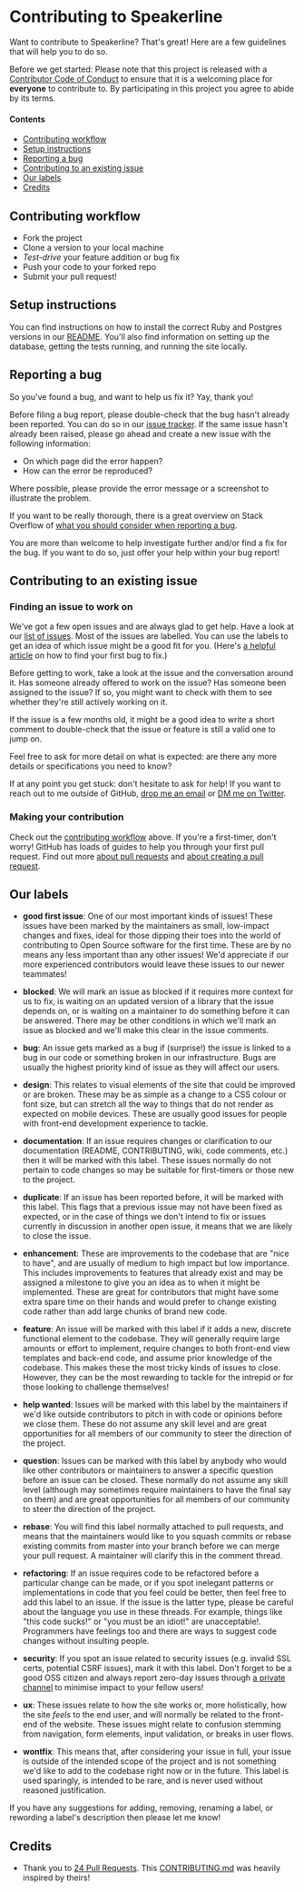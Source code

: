 # Contributing to Speakerline

Want to contribute to Speakerline? That's great! Here are a few guidelines that will help you to do so.

Before we get started: Please note that this project is released with a [Contributor Code of Conduct](CODE_OF_CONDUCT.md) to ensure that it is a welcoming place for **everyone** to contribute to. By participating in this project you agree to abide by its terms.

#### Contents

* [Contributing workflow](#contributing-workflow)
* [Setup instructions](#setup-instructions)
* [Reporting a bug](#reporting-a-bug)
* [Contributing to an existing issue](#contributing-to-an-existing-issue)
* [Our labels](#our-labels)
* [Credits](#credits)

## Contributing workflow

* Fork the project
* Clone a version to your local machine
* *Test-drive* your feature addition or bug fix
* Push your code to your forked repo
* Submit your pull request!

## Setup instructions

You can find instructions on how to install the correct Ruby and Postgres versions in our [README](https://github.com/nodunayo/speakerline#setting-up-for-local-development).
You'll also find information on setting up the database, getting the tests running,
and running the site locally.


## Reporting a bug

So you've found a bug, and want to help us fix it? Yay, thank you!

Before filing a bug report, please double-check that the bug hasn't already been reported. You can do so in our [issue tracker](https://github.com/nodunayo/speakerline/issues?q=is%3Aissue+is%3Aopen+label%3Abug). If the same issue hasn't already been raised, please go ahead and create a new issue with the following information:

* On which page did the error happen?
* How can the error be reproduced?

Where possible, please provide the error message or a screenshot to illustrate the problem.

If you want to be really thorough, there is a great overview on Stack Overflow of [what you should consider when reporting a bug](http://stackoverflow.com/questions/240323/how-to-report-bugs-the-smart-way).

You are more than welcome to help investigate further and/or find a fix for the bug.
If you want to do so, just offer your help within your bug report!

## Contributing to an existing issue

### Finding an issue to work on

We've got a few open issues and are always glad to get help. Have a look at our
[list of issues](https://github.com/nodunayo/speakerline/issues). Most of the issues are labelled. You can use the labels to get an idea of which issue might be a good fit for you. (Here's [a helpful article](https://medium.freecodecamp.com/finding-your-first-open-source-project-or-bug-to-work-on-1712f651e5ba) on how to find your first bug to fix.)

Before getting to work, take a look at the issue and the conversation around it. Has someone already offered to work on the issue? Has someone been assigned to the issue? If so, you might want to check with them to see whether they're still actively working on it.

If the issue is a few months old, it might be a good idea to write a short comment to double-check that the issue or feature is still a valid one to jump on.

Feel free to ask for more detail on what is expected: are there any more details or specifications you need to know?

If at any point you get stuck: don't hesitate to ask for help! If you want to
reach out to me outside of GitHub, [drop me an email](mailto:nodunayo@gmail.com)
or [DM me on Twitter](https://twitter.com/nodunayo).

### Making your contribution

Check out the [contributing workflow](#contributing-workflow) above.
If you're a first-timer, don't worry! GitHub has loads of guides to help you
through your first pull request. Find out more [about pull requests](https://help.github.com/articles/about-pull-requests/) and [about creating a pull request](https://help.github.com/articles/creating-a-pull-request/).

## Our labels

- **good first issue**: One of our most important kinds of issues! These issues have been marked by the maintainers as small, low-impact changes and fixes, ideal for those dipping their toes into the world of contributing to Open Source software for the first time. These are by no means any less important than any other issues! We'd appreciate if our more experienced contributors would leave these issues to our newer teammates!

- **blocked**: We will mark an issue as blocked if it requires more context for us to fix, is waiting on an updated version of a library that the issue depends on, or is waiting on a maintainer to do something before it can be answered. There may be other conditions in which we'll mark an issue as blocked and we'll make this clear in the issue comments.

- **bug**: An issue gets marked as a bug if (surprise!) the issue is linked to a bug in our code or something broken in our infrastructure. Bugs are usually the highest priority kind of issue as they will affect our users.

- **design**: This relates to visual elements of the site that could be improved or are broken. These may be as simple as a change to a CSS colour or font size, but can stretch all the way to things that do not render as expected on mobile devices. These are usually good issues for people with front-end development experience to tackle.

- **documentation**: If an issue requires changes or clarification to our documentation (README, CONTRIBUTING, wiki, code comments, etc.) then it will be marked with this label. These issues normally do not pertain to code changes so may be suitable for first-timers or those new to the project.

- **duplicate**: If an issue has been reported before, it will be marked with this label. This flags that a previous issue may not have been fixed as expected, or in the case of things we don't intend to fix or issues currently in discussion in another open issue, it means that we are likely to close the issue.

- **enhancement**: These are improvements to the codebase that are "nice to have", and are usually of medium to high impact but low importance. This includes improvements to features that already exist and may be assigned a milestone to give you an idea as to when it might be implemented. These are great for contributors that might have some extra spare time on their hands and would prefer to change existing code rather than add large chunks of brand new code.

- **feature**: An issue will be marked with this label if it adds a new, discrete functional element to the codebase. They will generally require large amounts or effort to implement, require changes to both front-end view templates and back-end code, and assume prior knowledge of the codebase. This makes these the most tricky kinds of issues to close. However, they can be the most rewarding to tackle for the intrepid or for those looking to challenge themselves!

- **help wanted**: Issues will be marked with this label by the maintainers if we'd like outside contributors to pitch in with code or opinions before we close them. These do not assume any skill level and are great opportunities for all members of our community to steer the direction of the project.

- **question**: Issues can be marked with this label by anybody who would like other contributors or maintainers to answer a specific question before an issue can be closed. These normally do not assume any skill level (although may sometimes require maintainers to have the final say on them) and are great opportunities for all members of our community to steer the direction of the project.

- **rebase**: You will find this label normally attached to pull requests, and means that the maintainers would like to you squash commits or rebase existing commits from master into your branch before we can merge your pull request. A maintainer will clarify this in the comment thread.

- **refactoring**: If an issue requires code to be refactored before a particular change can be made, or if you spot inelegant patterns or implementations in code that you feel could be better, then feel free to add this label to an issue. If the issue is the latter type, please be careful about the language you use in these threads. For example, things like "this code sucks!" or "you must be an idiot!" are unacceptable!. Programmers have feelings too and there are ways to suggest code changes without insulting people.

- **security**: If you spot an issue related to security issues (e.g. invalid SSL certs, potential CSRF issues), mark it with this label. Don't forget to be a good OSS citizen and always report zero-day issues through [a private channel](mailto:nodunayo@gmail.com) to minimise impact to your fellow users!

- **ux**: These issues relate to how the site works or, more holistically, how the site _feels_ to the end user, and will normally be related to the front-end of the website. These issues might relate to confusion stemming from navigation, form elements, input validation, or breaks in user flows.

- **wontfix**: This means that, after considering your issue in full, your issue is outside of the intended scope of the project and is not something we'd like to add to the codebase right now or in the future. This label is used sparingly, is intended to be rare, and is never used without reasoned justification.

If you have any suggestions for adding, removing, renaming a label, or rewording a label's
description then please let me know!

## Credits
* Thank you to [24 Pull Requests](https://github.com/24pullrequests/24pullrequests). This [CONTRIBUTING.md](CONTRIBUTING.md) was heavily inspired by theirs!
